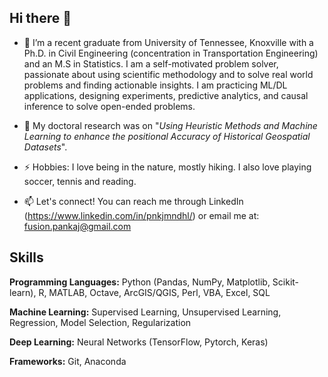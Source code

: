 ## Hi there 👋

- 🔭 I’m a recent graduate from University of Tennessee, Knoxville with a Ph.D. in Civil Engineering (concentration in Transportation Engineering) and an M.S in Statistics. I am a self-motivated problem solver, passionate about using scientific methodology and to solve real world problems and finding actionable insights. I am practicing ML/DL applications, designing experiments, predictive analytics, and causal inference to solve open-ended problems.

- 🌱 My doctoral research was on "*Using Heuristic Methods and Machine Learning to enhance the positional Accuracy of Historical Geospatial Datasets*". 

- ⚡ Hobbies: I love being in the nature, mostly hiking. I also love playing soccer, tennis and reading. 

- 📫 Let's connect! You can reach me through LinkedIn (https://www.linkedin.com/in/pnkjmndhl/) or email me at: fusion.pankaj@gmail.com

<!---
pnkjmndhl/pnkjmndhl is a ✨ special ✨ repository because its `README.md` (this file) appears on your GitHub profile.
You can click the Preview link to take a look at your changes.
--->


## Skills

**Programming Languages:** Python (Pandas, NumPy, Matplotlib, Scikit-learn), R, MATLAB, Octave, ArcGIS/QGIS, Perl, VBA, Excel, SQL

**Machine Learning:** Supervised Learning, Unsupervised Learning, Regression, Model Selection, Regularization

**Deep Learning:** Neural Networks (TensorFlow, Pytorch, Keras)

**Frameworks:** Git, Anaconda

















